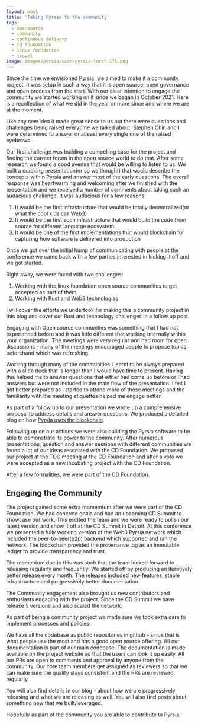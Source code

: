 ```yaml
---
layout: post
title: 'Taking Pyrsia to the community'
tags:
  - opensource
  - community
  - continuous delivery
  - cd foundation
  - linux foundation
  - travel
image: images/pyrsia/icon-pyrsia-torch-175.png
---
```


Since the time we envisioned [Pyrsia](https://pyrsia.io), we aimed to make it a community project. It was setup in such a way that it is open source, open governance and open process from the start. With our clear intention to engage the community we started working on it since we began in October 2021. Here is a recollection of what we did in the year or more since and where we are at the moment.

Like any new idea it made great sense to us but there were questions and challenges being raised everytime we talked about. [Stephen Chin](@steveonjava) and I were determined to answer or atleast every single one of the raised eyebrows.

Our first challenge was building a compelling case for the project and finding the correct forum in the open source world to do that. After some research we found a good avenue that would be willing to listen to us. We built a cracking presentation(or so we thought) that would describe the concepts within Pyrsia and answer most of the early questions. The overall response was heartwarming and welcoming after we finished with the presentation and we received a number of comments about taking such an audacious challenge. It was audacious for a few reasons:

1. It would be the first infrastructure that would be totally decentralized(or what the cool kids call Web3)
2. It would be the first such infrastructure that would build the code from source for different language ecosystem
3. It would be one of the first implementations that would blockchain for capturing how software is delivered into production
  
Once we got over the initial hump of communicating with people at the conference we came back with a few parties interested in kicking it off and we got started.

Right away, we were faced with two challenges:

1. Working with the linux foundation open source communities to get accepted as part of them
2. Working with Rust and Web3 technologies

I will cover the efforts we undertook for making this a community project in this blog and cover our Rust and technology challenges in a follow up post.

Engaging with Open source communities was something that I had not experienced before and it was little different that working internally within your organization. The meetings were very regular and had room for open discussions - many of the meetings encouraged people to propose topics beforehand which was refreshing.

Working through many of the communities I learnt to be always prepared with a slide deck that is longer than I would have time to present. Having this helped me to answer questions that either had come up before or I had answers but were not included in the main flow of the presentation.
I felt I got better prepared as I started to attend more of these meetings and the familiarity with the meeting etiquettes helped me engage better.

As part of a follow up to our presentation we wrote up a comprehensive proposal to address details and answer questions. We produced a detailed blog on how [Pyrsia uses the blockchain](https://pyrsia.io/blog/2022/10/10/why-does-pyrsia-use-a-blockchain/).

Following up on our actions we were also building the Pyrsia software to be able to demonstrate its power to the community.
After numerous presentations, question and answer sessions with different communities we found a lot of our ideas resonated with the CD Foundation. We proposed our project at the TOC meeting at the CD Foundation and after a vote we were accepted as a new incubating project with the CD Foundation.

After a few formalities, we were part of the CD Foundation.

## Engaging the Community

The project gained some extra momemtum after we were part of the CD Foundation. We had concrete goals and had an upcoming CD Summit to showcase our work. This excited the team and we were ready to polish our latest version and show it off at the CD Summit in Detroit. At this conference we presented a fully working version of the Web3 Pyrsia network which included the peer-to-peer(p2p) backend which supported and ran the network. The blockchain provided the provenance log as an immutable ledger to provide transparency and trust.

The momentum due to this was such that the team looked forward to releasing regularly and frequently. We started off by producing an iteratively better release every month. The releases included new features, stable infrastructure and progressively better documentation. 

The Community engagement also brought us new contributors and enthusiasts engaging with the project. Since the CD Summit we have release 5 versions and also scaled the network.

As part of being a community project we made sure we took extra care to implement processes and policies.

We have all the codebase as public repositories in github - since that is what people use the most and has a good open source offering. All our documentation is part of our main codebase. The documentation is made available on the project website so that the users can look it up easily.
All our PRs are open to comments and approval by anyone from the community. Our core team members get assigned as reviewers so that we can make sure the quality stays consistent and the PRs are reviewed regularly.

You will also find details in our blog - about how we are progressively releasing and what we are releasing as well. You will also find posts about something new that we built/leveraged.

Hopefully as part of the community you are able to contribute to Pyrsia!
